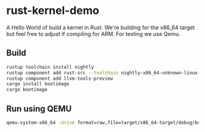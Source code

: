 # rust-kernel-demo

A Hello World of build a kernel in Rust. We're building for the x86_64 target but feel free to adjust if compiling for ARM. For testing we use Qemu.

## Build

```sh
rustup toolchain install nightly
rustup component add rust-src --toolchain nightly-x86_64-unknown-linux-gnu
rustup component add llvm-tools-preview
cargo install bootimage
cargo bootimage
```

## Run using QEMU

```sh
qemu-system-x86_64 -drive format=raw,file=target/x86_64-target/debug/bootimage-rust-kernel-demo.bin
```
